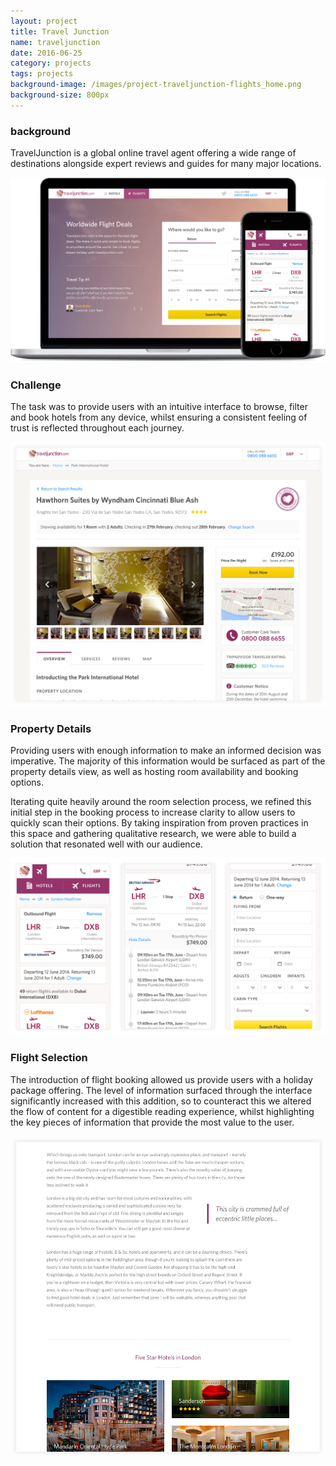 ```yaml
---
layout: project
title: Travel Junction
name: traveljunction
date: 2016-06-25
category: projects
tags: projects
background-image: /images/project-traveljunction-flights_home.png
background-size: 800px
---
```


### background

TravelJunction is a global online travel agent offering a wide range of destinations alongside expert reviews and guides for many major locations.

![alt](/images/project-traveljunction-search.jpg)

### Challenge

The task was to provide users with an intuitive interface to browse, filter and book hotels from any device, whilst ensuring a consistent feeling of trust is reflected throughout each journey.

![alt](/images/project-traveljunction-hotels_property.jpg)

### Property Details

Providing users with enough information to make an informed decision was imperative. The majority of this information would be surfaced as part of the property details view, as well as hosting room availability and booking options.

Iterating quite heavily around the room selection process, we refined this initial step in the booking process to increase clarity to allow users to quickly scan their options. By taking inspiration from
proven practices in this space and gathering qualitative research, we were able to build a solution that resonated well with our audience.

![alt](/images/project-traveljunction-flights_results_mobile.jpg)

### Flight Selection

The introduction of flight booking allowed us provide users with a holiday package offering. The level of information surfaced through the interface significantly increased with this addition, so to counteract this we altered the flow of content for a digestible reading experience, whilst highlighting the key pieces of information that provide the most value to the user.

![alt](/images/project-traveljunction-content-article.jpg)